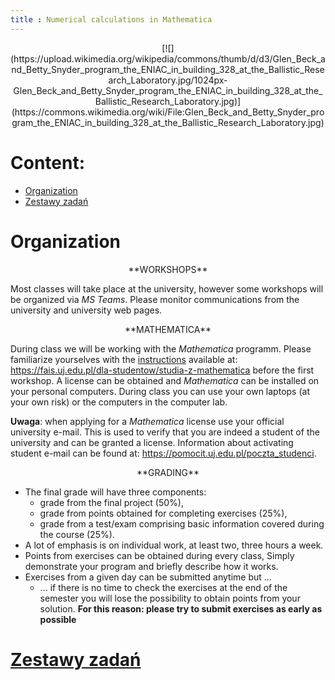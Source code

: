 ```yaml
---
title : Numerical calculations in Mathematica
---
```


<center>
[![](https://upload.wikimedia.org/wikipedia/commons/thumb/d/d3/Glen_Beck_and_Betty_Snyder_program_the_ENIAC_in_building_328_at_the_Ballistic_Research_Laboratory.jpg/1024px-Glen_Beck_and_Betty_Snyder_program_the_ENIAC_in_building_328_at_the_Ballistic_Research_Laboratory.jpg)](https://commons.wikimedia.org/wiki/File:Glen_Beck_and_Betty_Snyder_program_the_ENIAC_in_building_328_at_the_Ballistic_Research_Laboratory.jpg)
</center>



# Content:

* [Organization](#organization)
* [Zestawy zadań](./00en.html)



# Organization

<center>
**WORKSHOPS**
</center>

Most classes will take place at the university, however some
workshops will be organized via *MS Teams*. Please monitor 
communications from the university and university web pages.

<center>
**MATHEMATICA**
</center>

During class we will be working with the *Mathematica* programm.
Please familiarize yourselves with the 
[instructions](https://fais.uj.edu.pl/documents/41628/5097967/OprogramowanieMathematica_na_Uniwersytecie_Jagiello%C5%84skim_2018.pdf/eca91225-a7c0-48fb-94a9-a08553de7fd7) 
available at:
<https://fais.uj.edu.pl/dla-studentow/studia-z-mathematica>
before the first workshop.
A license can be obtained and *Mathematica*
can be installed on your personal computers.
During class you can use your own laptops (at your own risk)
or the computers in the computer lab.

**Uwaga**: when applying for a *Mathematica* license
use your official university e-mail. This is used to 
verify that you are indeed a student of the university
and can be granted a license.
Information about activating student e-mail can be found at:
<https://pomocit.uj.edu.pl/poczta_studenci>.

<center>
**GRADING**
</center>

- The final grade will have three components:
	- grade from the final project (50%),
	- grade from points obtained for completing exercises (25%),
	- grade from a test/exam comprising basic information covered during the course  (25%).
- A lot of emphasis is on individual work, at least two, three hours a week. 
- Points from exercises can be obtained during every class,
  Simply demonstrate your program and briefly describe how it works.
- Exercises from a given day can be submitted anytime but ...
  - ... if there is no time to check the exercises at the end
  of the semester you will lose the possibility to obtain points from your solution. 
	**For this reason: please try to submit exercises as early as possible**



# [Zestawy zadań](./00en.html)


